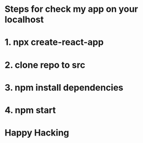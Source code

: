 # Steps for check my app on your localhost

# 1. npx create-react-app

# 2. clone repo to src

# 3. npm install dependencies

# 4. npm start

# Happy Hacking

